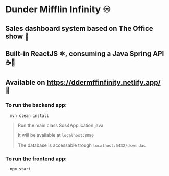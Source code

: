 # Dunder Mifflin Infinity ♾️

## Sales dashboard system based on The Office show 🏢

## Built-in ReactJS ⚛️, consuming a Java Spring API ☕🍃

## Available on https://ddermffinfinity.netlify.app/ 🍎

### To run the backend app:
```shell
  mvn clean install
```
  > Run the main class Sds4Application.java
> 
  > It will be available at `localhost:8080`
> 
  > The database is accessable trough `localhost:5432/dsvendas`

### To run the frontend app:
  ```shell
    npm start
  ```
